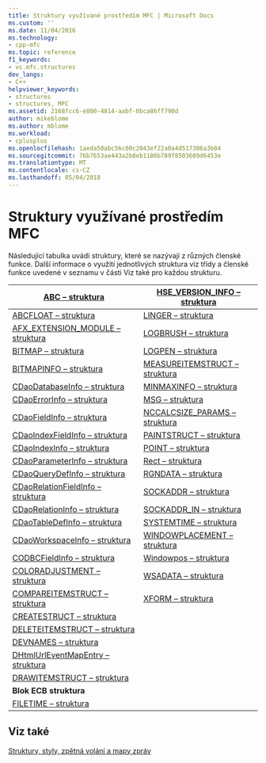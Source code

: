 ```yaml
---
title: Struktury využívané prostředím MFC | Microsoft Docs
ms.custom: ''
ms.date: 11/04/2016
ms.technology:
- cpp-mfc
ms.topic: reference
f1_keywords:
- vc.mfc.structures
dev_langs:
- C++
helpviewer_keywords:
- structures
- structures, MFC
ms.assetid: 2168fcc6-e800-4814-aabf-0bca86ff790d
author: mikeblome
ms.author: mblome
ms.workload:
- cplusplus
ms.openlocfilehash: 1aeda50abc56c00c2043ef22a0a4d517386a3b04
ms.sourcegitcommit: 76b7653ae443a2b8eb1186b789f8503609d6453e
ms.translationtype: MT
ms.contentlocale: cs-CZ
ms.lasthandoff: 05/04/2018
---
```

# <a name="structures-used-by-mfc"></a>Struktury využívané prostředím MFC
Následující tabulka uvádí struktury, které se nazývají z různých členské funkce. Další informace o využití jednotlivých struktura viz třídy a členské funkce uvedené v seznamu v části Viz také pro každou strukturu.  
  
|[ABC – struktura](../../mfc/reference/abc-structure.md)|[HSE_VERSION_INFO – struktura](../../mfc/reference/hse-version-info-structure.md)|  
|--------------------------------------------------------------------------------------------------------------|-----------------------------------------------------------------------------------------------------------------------------|  
|[ABCFLOAT – struktura](../../mfc/reference/abcfloat-structure.md)|[LINGER – struktura](../../mfc/reference/linger-structure.md)|  
|[AFX_EXTENSION_MODULE – struktura](../../mfc/reference/afx-extension-module-structure.md)|[LOGBRUSH – struktura](../../mfc/reference/logbrush-structure.md)|  
|[BITMAP – struktura](../../mfc/reference/bitmap-structure.md)|[LOGPEN – struktura](../../mfc/reference/logpen-structure.md)|  
|[BITMAPINFO – struktura](../../mfc/reference/bitmapinfo-structure.md)|[MEASUREITEMSTRUCT – struktura](../../mfc/reference/measureitemstruct-structure.md)|  
|[CDaoDatabaseInfo – struktura](../../mfc/reference/cdaodatabaseinfo-structure.md)|[MINMAXINFO – struktura](../../mfc/reference/minmaxinfo-structure.md)|  
|[CDaoErrorInfo – struktura](../../mfc/reference/cdaoerrorinfo-structure.md)|[MSG – struktura](../../mfc/reference/msg-structure1.md)|  
|[CDaoFieldInfo – struktura](../../mfc/reference/cdaofieldinfo-structure.md)|[NCCALCSIZE_PARAMS – struktura](../../mfc/reference/nccalcsize-params-structure.md)|  
|[CDaoIndexFieldInfo – struktura](../../mfc/reference/cdaoindexfieldinfo-structure.md)|[PAINTSTRUCT – struktura](../../mfc/reference/paintstruct-structure.md)|  
|[CDaoIndexInfo – struktura](../../mfc/reference/cdaoindexinfo-structure.md)|[POINT – struktura](../../mfc/reference/point-structure1.md)|  
|[CDaoParameterInfo – struktura](../../mfc/reference/cdaoparameterinfo-structure.md)|[Rect – struktura](../../mfc/reference/rect-structure1.md)|  
|[CDaoQueryDefInfo – struktura](../../mfc/reference/cdaoquerydefinfo-structure.md)|[RGNDATA – struktura](../../mfc/reference/rgndata-structure.md)|  
|[CDaoRelationFieldInfo – struktura](../../mfc/reference/cdaorelationfieldinfo-structure.md)|[SOCKADDR – struktura](../../mfc/reference/sockaddr-structure.md)|  
|[CDaoRelationInfo – struktura](../../mfc/reference/cdaorelationinfo-structure.md)|[SOCKADDR_IN – struktura](../../mfc/reference/sockaddr-in-structure.md)|  
|[CDaoTableDefInfo – struktura](../../mfc/reference/cdaotabledefinfo-structure.md)|[SYSTEMTIME – struktura](systemtime-structure1.md)
|[CDaoWorkspaceInfo – struktura](../../mfc/reference/cdaoworkspaceinfo-structure.md)|[WINDOWPLACEMENT – struktura](../../mfc/reference/windowplacement-structure.md)|  
|[CODBCFieldInfo – struktura](../../mfc/reference/codbcfieldinfo-structure.md)|[Windowpos – struktura](../../mfc/reference/windowpos-structure1.md)  
|[COLORADJUSTMENT – struktura](../../mfc/reference/coloradjustment-structure.md)|[WSADATA – struktura](../../mfc/reference/wsadata-structure.md)|  
|[COMPAREITEMSTRUCT – struktura](../../mfc/reference/compareitemstruct-structure.md)|[XFORM – struktura](../../mfc/reference/xform-structure.md)|  
|[CREATESTRUCT – struktura](../../mfc/reference/createstruct-structure.md)||  
|[DELETEITEMSTRUCT – struktura](../../mfc/reference/deleteitemstruct-structure.md)||  
|[DEVNAMES – struktura](../../mfc/reference/devnames-structure.md)||  
|[DHtmlUrlEventMapEntry – struktura](../../mfc/reference/dhtmlurleventmapentry-structure.md)||  
|[DRAWITEMSTRUCT – struktura](../../mfc/reference/drawitemstruct-structure.md)||  
|**Blok ECB struktura**||  
|[FILETIME – struktura](../../mfc/reference/filetime-structure.md)  
  
## <a name="see-also"></a>Viz také  
 [Struktury, styly, zpětná volání a mapy zpráv](../../mfc/reference/structures-styles-callbacks-and-message-maps.md)

